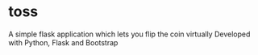 # toss
A simple flask application which lets you flip the coin virtually
Developed with Python, Flask and Bootstrap
